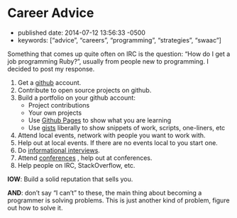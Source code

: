# Career Advice

* published date: 2014-07-12 13:56:33 -0500
* keywords: \[“advice”, “careers”, “programming”, “strategies”, “swaac”\]

Something that comes up quite often on IRC is the question: “How do I get a job programming Ruby?”, usually from people new to programming. I decided to post my response.

1. Get a [github](https://github.com/) account.
2. Contribute to open source projects on github.
3. Build a portfolio on your github account:
   * Project contributions
   * Your own projects
   * Use [Github Pages](https://pages.github.com/) to show what you are learning
   * Use [gists](https://gist.github.com/) liberally to show snippets of work, scripts, one-liners, etc
4. Attend local events, network with people you want to work with.
5. Help out at local events. If there are no events local to you start one.
6. Do [informational interviews](https://duckduckgo.com/?q=informational+interviewing).
7. Attend [conferences](http://rubyconferences.org/) , help out at conferences.
8. Help people on IRC, StackOverflow, etc.

**IOW**: Build a solid reputation that sells you.

**AND**: don’t say “I can’t” to these, the main thing about becoming a programmer is solving problems. This is just another kind of problem, figure out how to solve it.  



